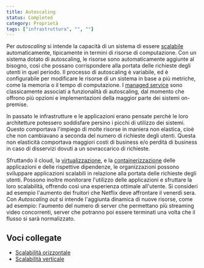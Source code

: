 ```yaml
---
title: Autoscaling
status: Completed
category: Proprietà
tags: ["infrastruttura", "", ""]
---
```


Per *autoscaling* si intende la capacità di un sistema di essere [scalabile](/it/scalability/) automaticamente, tipicamente in termini di risorse di computazione. 
Con un sistema dotato di autoscaling, le risorse sono automaticamente aggiunte al bisogno, così che possano corrispondere alla portata delle richieste degli utenti in quel periodo. 
Il processo di autoscaling è variabile, ed è configurabile per modificare le risorse di un sistema in base a più metriche, come la memoria o il tempo di computazione.
I [managed service](/it/managed-service/) sono classicamente associati a funzionalità di autoscaling, dal momento che offrono più opzioni e implementazioni della maggior parte dei sistemi on-premise.

In passato le infrastrutture e le applicazioni erano pensate perchè le loro architetture potessero soddisfare persino i picchi di utilizzo dei sistemi. Questo comportava l'impiego di molte risorse in maniera non elastica, cioè che non cambiavano a seconda del numero di richieste degli utenti.
Questa non elasticità comportava maggiori costi di business e/o perdità di business in caso di disservizi dovuti a un sovraccarico di richieste.

Sfruttando il cloud, la [virtualizzazione](/it/virtualization/), e la [containerizzazione](/it/containerization/) delle applicazioni e delle rispettive dipendenze, 
le organizzazioni possono sviluppare applicazioni scalabili in relazione alla portata delle richieste degli utenti.
Possono inoltre monitorare l'utilizzo delle applicazioni e sfruttare la loro scalabilità, offrendo così una esperienza ottimale all'utente. Si consideri ad esempio l'aumento dei fruitori che Netflix deve affrontare il venerdì sera. 
Con *Autoscaling out* si intende l'aggiunta dinamica di nuove risorse, come ad esempio: l'aumento del numero di server che permettano più streaming video concorrenti, server che potranno poi essere terminati una volta che il flusso si sarà normalizzato.

## Voci collegate

* [Scalabilità orizzontale](/it/horizontal-scaling/)
* [Scalabilità verticale](/it/vertical-scaling/)
